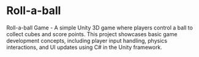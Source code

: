 # Roll-a-ball
Roll-a-ball Game - A simple Unity 3D game where players control a ball to collect cubes and score points. This project showcases basic game development concepts, including player input handling, physics interactions, and UI updates using C# in the Unity framework.
